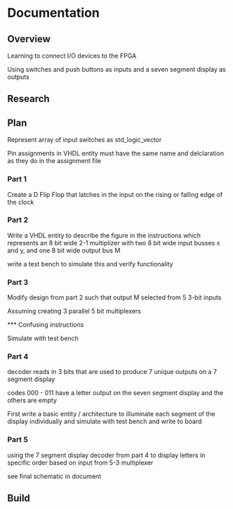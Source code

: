 # Documentation

## Overview

Learning to connect I/O devices to the FPGA 

Using switches and push buttons as inputs and a seven segment display as outputs

## Research

## Plan

Represent array of input switches as std_logic_vector

Pin assignments in VHDL entity must have the same name and delclaration as they do in the assignment file

### Part 1

Create a D Flip Flop that latches in the input on the rising or falling edge of the clock

### Part 2

Write a VHDL entity to describe the figure in the instructions which represents an 8 bit wide 2-1 multiplizer with two 8 bit wide input busses x and y, and one 8 bit wide output bus M

write a test bench to simulate this and verify functionality 

### Part 3

Modify design from part 2 such that output M selected from 5 3-bit inputs 

Assuming creating 3 parallel 5 bit multiplexers

*** Confusing instructions 

Simulate with test bench

### Part 4

decoder reads in 3 bits that are used to produce 7 unique outputs on a 7 segment display

codes 000 - 011 have a letter output on the seven segment display and the others are empty

First write a basic entity / architecture to illuminate each segment of the display individually and simulate with test bench and write to board

### Part 5

using the 7 segment display decoder from part 4 to display letters in specific order based on input from 5-3 multiplexer 

see final schematic in document





## Build